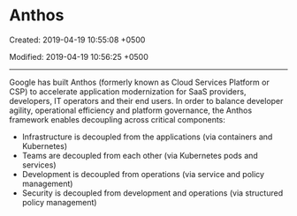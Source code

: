 # Anthos

Created: 2019-04-19 10:55:08 +0500

Modified: 2019-04-19 10:56:25 +0500

---

Google has built Anthos (formerly known as Cloud Services Platform or CSP) to accelerate application modernization for SaaS providers, developers, IT operators and their end users. In order to balance developer agility, operational efficiency and platform governance, the Anthos framework enables decoupling across critical components:
-   Infrastructure is decoupled from the applications (via containers and Kubernetes)
-   Teams are decoupled from each other (via Kubernetes pods and services)
-   Development is decoupled from operations (via service and policy management)
-   Security is decoupled from development and operations (via structured policy management)
